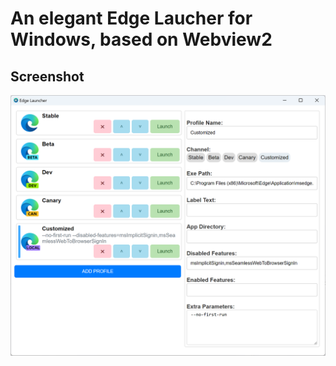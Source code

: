 
# An elegant Edge Laucher for Windows, based on Webview2

## Screenshot
![Screenshot](screenshot.png)
